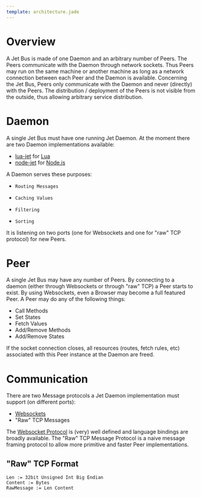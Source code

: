 ```yaml
---
template: architecture.jade
---
```


# Overview

A Jet Bus is made of one Daemon and an arbitrary number of Peers. The Peers
communicate with the Daemon through network sockets. Thus Peers may run on the same
machine or another machine as long as a network connection between
each Peer and the Daemon is available. Concerning the Jet Bus, Peers only communicate with the
Daemon and never (directly) with the Peers. The distribution /
deployment of the Peers is not visible from the outside, thus allowing
arbitrary service distribution.

# Daemon

A single Jet Bus must have one running Jet Daemon. At the moment there are two Daemon
implementations available:

 *    [lua-jet](http://github.com/lipp/lua-jet) for [Lua](http://www.lua.org)
 *    [node-jet](http://github.com/lipp/node-jet) for [Node.js](http://www.nodejs.org)

A Daemon serves these purposes:

 *     Routing Messages
 *     Caching Values
 *     Filtering
 *     Sorting

It is listening on two ports (one for Websockets and one for "raw" TCP
protocol) for new Peers.

# Peer

A single Jet Bus may have any number of Peers. By connecting to a daemon (either through
Websockets or through "raw" TCP) a Peer starts to exist. By using
Websockets, even a Browser may become a full featured Peer. A Peer may do
any of the following things:

 *    Call Methods
 *    Set States
 *    Fetch Values
 *    Add/Remove Methods
 *    Add/Remove States

If the socket connection closes, all resources (routes, fetch rules,
etc) associated with this Peer instance at the Daemon are freed. 

# Communication

There are two Message protocols a Jet Daemon implementation must
support (on different ports): 

 *    [Websockets](http://tools.ietf.org/html/rfc6455)
 *    "Raw" TCP Messages

The [Websocket Protocol](http://tools.ietf.org/html/rfc6455) is (very)
well defined and language bindings are broadly available. The "Raw"
TCP Message Protocol is a naive message framing protocol to allow more
primitive and faster Peer implementations.

## "Raw" TCP Format

```
Len := 32bit Unsigned Int Big Endian
Content := Bytes
RawMessage := Len Content
```